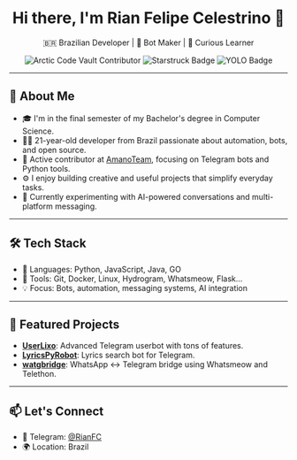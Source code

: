<h1 align="center">Hi there, I'm Rian Felipe Celestrino 👋</h1>

<p align="center">
  🇧🇷 Brazilian Developer | 🤖 Bot Maker | 🧠 Curious Learner
</p>

<p align="center">
  <img src="https://img.shields.io/badge/Arctic%20Code%20Vault-Contributor-blue?style=flat-square" alt="Arctic Code Vault Contributor"/>
  <img src="https://img.shields.io/badge/Starstruck-%F0%9F%8C%9F-yellow?style=flat-square" alt="Starstruck Badge"/>
  <img src="https://img.shields.io/badge/YOLO-%F0%9F%A7%A0-critical?style=flat-square" alt="YOLO Badge"/>
</p>

---

## 🚀 About Me

- 🎓 I'm in the final semester of my Bachelor's degree in Computer Science.
- 🧑‍💻 21-year-old developer from Brazil passionate about automation, bots, and open source.
- 🤝 Active contributor at [AmanoTeam](https://github.com/AmanoTeam), focusing on Telegram bots and Python tools.
- ⚙️ I enjoy building creative and useful projects that simplify everyday tasks.
- 🧪 Currently experimenting with AI-powered conversations and multi-platform messaging.

---

## 🛠️ Tech Stack

- 💬 Languages: Python, JavaScript, Java, GO
- 🔧 Tools: Git, Docker, Linux, Hydrogram, Whatsmeow, Flask...
- 💡 Focus: Bots, automation, messaging systems, AI integration

---

## 📌 Featured Projects

- [**UserLixo**](https://github.com/AmanoTeam/UserLixo): Advanced Telegram userbot with tons of features.
- [**LyricsPyRobot**](https://github.com/AmanoTeam/LyricsPyRobot): Lyrics search bot for Telegram.
- [**watgbridge**](https://github.com/RianFC/watgbridge): WhatsApp ↔ Telegram bridge using Whatsmeow and Telethon.

---

## 📫 Let's Connect

- 💬 Telegram: [@RianFC](https://t.me/rianfc)
- 🌍 Location: Brazil

